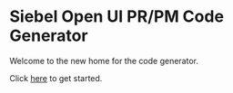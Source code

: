# Siebel Open UI PR/PM Code Generator

Welcome to the new home for the code generator.

Click [here](http://duncanford.github.io/prpm-code-generator) to get started.
